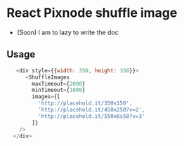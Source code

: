 # React Pixnode shuffle image

- (Soon) I am to lazy to write the doc

## Usage 
```js
   <div style={{width: 350, height: 350}}>
      <ShuffleImages
        maxTimeout={2000}
        minTimeout={1000}
        images={[
          'http://placehold.it/350x150',
          'http://placehold.it/450x250?v=2',
          'http://placehold.it/550x6s50?v=3'
        ]}
    />
  </div>
```